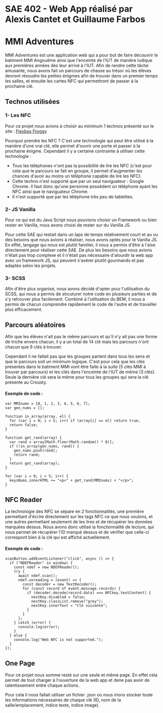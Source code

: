 # SAE 402 - Web App réalisé par Alexis Cantet et Guillaume Farbos

# MMI Adventures

MMI Adventures est une application web qui a pour but de faire découvrir le batiment MMI Angouême ainsi que l'enceinte de l'IUT de manière ludique aux premières années dès leur arrivé à l'IUT. Afin de rendre cette tâche amusante, nous avons fait un parcours de chasse au trésor où les élèves devront résoudre les petites énigmes afin de trouver dans un premier temps les salles, et ensuite les cartes NFC qui permettront de passer à la prochaine clé.

## Technos utilisées

### 1- Les NFC

Pour ce projet nous avions à choisir au minimum 1 technos présenté sur le site : [Flexbox Froggy](https://whatwebcando.today/)

Pourquoi prendre les NFC ? C'est une technologie qui peut être utilisé à la manière d'une vrai clé, elle permet d'ouvrir une porte et passer à la prochaine énigme. Cependant il y a certaine contrainte à utiliser cette technologie :

- Tous les téléphones n'ont pas la possibilité de lire les NFC (c'est pour cela que le parcours se fait en groupe, il permet d'augmenter les chances d'avoir au moins un téléphone capable de lire les NFC).
- Cette techno n'est supporté que par un seul naviguateur : Google Chrome. Il faut donc qu'une personne possèdent un téléphone ayant les NFC ainsi que le naviguateur Chrome.
- Il n'est supporté que par les téléphone très peu de tablettes.

### 2- JS Vanilla

Pour ce qui est du Java Script nous pouvions choisir un Framework ou bien rester en Vanilla, nous avons choisi de rester sur du Vanilla JS.

Pour cette SAE qui restait dans un laps de temps relativement court et au vu des besoins que nous avions à réaliser, nous avons optés pour le Vanilla JS. En effet, langage qui nous est plutôt familier, il nous a permis d'être à l'aise directement pour réaliser cette SAE. De plus les besoins que nous avions n'était pas trop complexe et il n'était pas nécessaire d'alourdir la web app avec un framework JS, qui peuvent s'avérer plutôt gourmands et pas adaptés selon les projets.

### 3- SCSS

Afin d'être plus organisé, nous avons décidé d'opter pour l'utilisation du SCSS, qui nous a permis de strcuturer notre code en plusieurs parties et de s'y retrouver plus facilement. Combiné à l'utilisation du BEM, il nous a permis de chacun comprendre rapidement le code de l'autre et de travailler plus efficacement.

## Parcours aléatoires

Afin que les élèves n'ait pas le même parcours et qu'il n'y ait pas une forme de triche envers chacun, il y a un total de 14 clé mais les parcours n'ont chacun que 9 clés à trouver.

Cependant il ne fallait pas que les groupes partent dans tous les sens et que le parcours soit un minimum logique. C'est pour cela que les clés présentes dans le batiment MMI vont être faite à la suite (5 clés MMI à trouver par parcours) et les clés dans l'enceinte de l'IUT de même (3 clés). Seule la dernière clé sera la même pour tous les groupes qui sera la clé présente au Crousty.

#### Exemple de code :

```
var MMInums = [0, 1, 2, 3, 4, 5, 6, 7];
var gen_nums = [];

function in_array(array, el) {
  for (var i = 0; i < 5; i++) if (array[i] == el) return true;
  return false;
}

function get_rand(array) {
  var rand = array[Math.floor(Math.random() * 8)];
  if (!in_array(gen_nums, rand)) {
    gen_nums.push(rand);
    return rand;
  }
  return get_rand(array);
}

for (var i = 0; i < 5; i++) {
  keysNums.innerHTML += "<p>" + get_rand(MMInums) + "</p>";
}
```

## NFC Reader

La technologie des NFC se sépare en 2 fonctionnalités, une première permettant d'écrire directement sur les tags NFC ce que nous voulons, et une autres permettant seulement de les lires et de récupérer les données marquées dessus.
Nous avons donc utilisé la fonctionnalité de lecture, qui nous permet de récupérer l'ID marqué dessus et de vérifier que celle-ci correspont bien à la clé qui est affiché actuellement.

#### Exemple de code :

```
scanButton.addEventListener("click", async () => {
  if ("NDEFReader" in window) {
    const ndef = new NDEFReader();
    try {
      await ndef.scan();
      ndef.onreading = (event) => {
        const decoder = new TextDecoder();
        for (const record of event.message.records) {
          if (decoder.decode(record.data) === NFCkey.textContent) {
            nextKey.disabled = false;
            nextKey.classList.remove("grey");
            nextKey.innerText = "Clé suivante";
          }
        }
      };
    } catch (error) {
      console.log(error);
    }
  } else {
    console.log("Web NFC is not supported.");
  }
});
```

## One Page

Pour ce projet nous somme resté sur une seule et même page. En effet cela permet de tout charger à l'ouverture de la web app et dene pas avoir de ralentissement entre chaque actions.

Pour cela il nous fallait utiliser un fichier .json où nous irions stocker toute les informations nécessaires de chaque clé (ID, nom de la salle/emplacement, indice texte, indice image).
